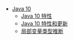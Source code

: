 - [Java 10](README.md)
  - [Java 10 特性](0837.md)
  - [Java 10 特性和更新](0838.md)
  - [局部变量类型推断](0839.md)

